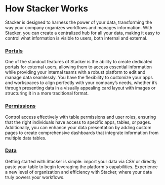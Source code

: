 # How Stacker Works

Stacker is designed to harness the power of your data, transforming the way your company organizes workflows and manages information. With Stacker, you can create a centralized hub for all your data, making it easy to control what information is visible to users, both internal and external.

### [Portals](https://docs.stackerhq.com/stacker/workspace-portals-and-apps/portals)

One of the standout features of Stacker is the ability to create dedicated portals for external users, allowing them to access essential information while providing your internal teams with a robust platform to edit and manage data seamlessly. You have the flexibility to customize your apps and workspaces to align perfectly with your company’s needs, whether it’s through presenting data in a visually appealing card layout with images or structuring it in a more traditional format.

### [Permissions](https://docs.stackerhq.com/stacker/security/add-user-permissions)

Control access effectively with table permissions and user roles, ensuring that the right individuals have access to specific apps, tables, or pages. Additionally, you can enhance your data presentation by adding custom pages to create comprehensive dashboards that integrate information from multiple data tables.

### [Data](https://docs.stackerhq.com/stacker/data-management)

Getting started with Stacker is simple: import your data via CSV or directly paste your table to begin leveraging the platform's capabilities. Experience a new level of organization and efficiency with Stacker, where your data truly powers your workflows.
